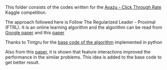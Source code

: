 This folder consists of the codes written for the [Avazu - Click Through Rate](https://www.kaggle.com/c/avazu-ctr-prediction) Kaggle competition. 

The approach followed here is Follow The Regularized Leader - Proximal (FTRL). It is an online learning algorithm and the algorithm can be read from [Google paper](http://static.googleusercontent.com/media/research.google.com/en//pubs/archive/41159.pdf) and this [paper](http://people.csail.mit.edu/romer/papers/TISTRespPredAds.pdf)

Thanks to Tintgru for the [base code of the algorithm](https://www.kaggle.com/c/avazu-ctr-prediction/forums/t/10927/beat-the-benchmark-with-less-than-1mb-of-memory) implemented in python 

Also from this [paper](http://quinonero.net/Publications/predicting-clicks-facebook.pdf), it is shown that feature interactions improved the performance in the similar problems. This idea is added to the base code to get better result.
